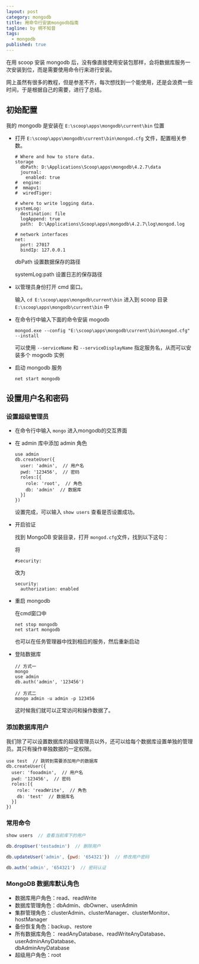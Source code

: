 ```yaml
---
layout: post
category: mongodb
title: 用命令行安装mongodb指南
tagline: by 明不知昔
tags: 
  - mongodb
published: true
---
```


在用 scoop 安装 mongodb 后，没有像直接使用安装包那样，会将数据库服务一次安装到位，而是需要使用命令行来进行安装。

网上虽然有很多的教程，但是参差不齐，每次想找到一个能使用，还是会浪费一些时间，于是根据自己的需要，进行了总结。

<!--more-->

## 初始配置

我的 mongodb 是安装在 `E:\scoop\apps\mongodb\current\bin` 位置

- 打开 `E:\scoop\apps\mongodb\current\bin\mongod.cfg` 文件，配置相关参数。
  
  ```dos
  # Where and how to store data.
  storage
    dbPath: D:\Applications\Scoop\apps\mongodb\4.2.7\data
    journal:
      enabled: true
  #  engine:
  #  mmapv1:
  #  wiredTiger:
  
  # where to write logging data.
  systemLog:
    destination: file
    logAppend: true
    path:  D:\Applications\Scoop\apps\mongodb\4.2.7\log\mongod.log
  
  # network interfaces
  net:
    port: 27017
    bindIp: 127.0.0.1
  ```
  
  dbPath 设置数据保存的路径
  
  systemLog:path 设置日志的保存路径

- 以管理员身份打开 cmd 窗口。
  
  输入 `cd E:\scoop\apps\mongodb\current\bin` 进入到 scoop 目录 `E:\scoop\apps\mongodb\current\bin` 中

- 在命令行中输入下面的命令安装 mogodb
  
  ```DOS
  mongod.exe --config "E:\scoop\apps\mongodb\current\bin\mongod.cfg" --install
  ```
  
  可以使用 `--serviceName` 和 `--serviceDisplayName` 指定服务名，从而可以安装多个 mogodb 实例

- 启动 mongodb 服务
  
  `net start mongodb`

## 设置用户名和密码

### 设置超级管理员

- 在命令行中输入 `mongo` 进入mongodb的交互界面

- 在 admin 库中添加 admin 角色
  
  ```dos
  use admin  
  db.createUser({
    user: 'admin',  // 用户名
    pwd: '123456',  // 密码
    roles:[{
      role: 'root',  // 角色
      db: 'admin'  // 数据库
    }]
  })
  ```
  
  设置完成，可以输入 `show users` 查看是否设置成功。

- 开启验证
  
  找到 MongoDB 安装目录，打开 `mongod.cfg`文件，找到以下这句：
  
  将
  
  ```dos
  #security:
  ```
  
  改为
  
  ```dos
  security:
    authorization: enabled
  ```

- 重启 mongodb
  
  在cmd窗口中
  
  ```dos
  net stop mongodb
  net start mongodb
  ```
  
  也可以在任务管理器中找到相应的服务，然后重新启动

- 登陆数据库
  
  ```dos
  // 方式一
  mongo
  use admin
  db.auth('admin', '123456')
  
  // 方式二
  mongo admin -u admin -p 123456
  ```
  
  这时候我们就可以正常访问和操作数据了。

### 添加数据库用户

我们除了可以设置数据库的超级管理员以外，还可以给每个数据库设置单独的管理员。其只有操作单独数据的一定权限。

```dos
use test  // 跳转到需要添加用户的数据库
db.createUser({
  user: 'fooadmin',  // 用户名
  pwd: '123456',  // 密码
  roles:[{
    role: 'readWrite',  // 角色
    db: 'test'  // 数据库名
  }]
})
```

### 常用命令

```javascript
show users  // 查看当前库下的用户

db.dropUser('testadmin')  // 删除用户

db.updateUser('admin', {pwd: '654321'})  // 修改用户密码

db.auth('admin', '654321')  // 密码认证
```

### MongoDB 数据库默认角色

- 数据库用户角色：read、readWrite
- 数据库管理角色：dbAdmin、dbOwner、userAdmin
- 集群管理角色：clusterAdmin、clusterManager、clusterMonitor、hostManager
- 备份恢复角色：backup、restore
- 所有数据库角色： readAnyDatabase、readWriteAnyDatabase、userAdminAnyDatabase、  
  dbAdminAnyDatabase
- 超级用户角色：root
